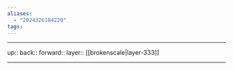 ```yaml
---
aliases:
  - "2024326184220"
tags:
---
```




***

up:: 
back:: 
forward:: 
layer:: [[brokenscale|layer-333]]

***
